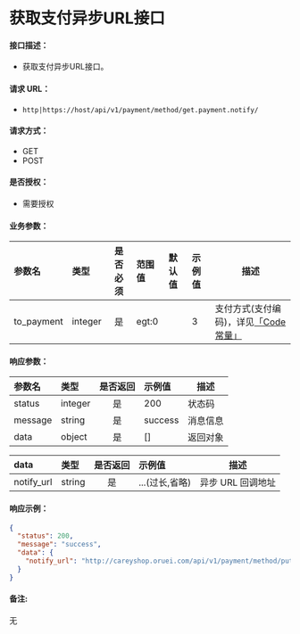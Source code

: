 # 获取支付异步URL接口

#### 接口描述：
- 获取支付异步URL接口。

#### 请求 URL：
- `http|https://host/api/v1/payment/method/get.payment.notify/`

#### 请求方式：
- GET
- POST

#### 是否授权：
- 需要授权

#### 业务参数：
|参数名|类型|是否必须|范围值|默认值|示例值|描述|
|:----|:---|:---:|:-----|:-----|:-----|-----|
|to_payment |integer |是 |egt:0 | |3 |支付方式(支付编码)，详见[「Code常量」](/api/admin/payment/payment/set.payment.item.md#code常量-支付方式 "「Code常量」") |

#### 响应参数：
|参数名|类型|是否返回|示例值|描述|
|:-----|:-----|:---:|:-----|-----|
|status |integer |是 |200 |状态码 |
|message |string |是 |success |消息信息 |
|data |object |是 |[] |返回对象 |

|data|类型|是否返回|示例值|描述|
|:-----|:-----|:---:|:-----|-----|
|notify_url |string |是 |...(过长,省略) |异步 URL 回调地址 |

#### 响应示例：
```json
{
  "status": 200,
  "message": "success",
  "data": {
    "notify_url": "http://careyshop.oruei.com/api/v1/payment/method/put.payment.data/to_payment/3/type/notify.html"
  }
}
```

#### 备注:
无
